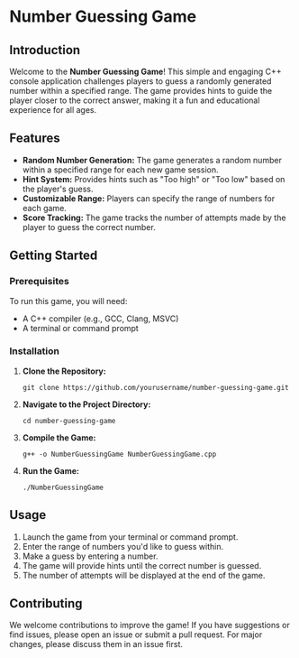 
# Number Guessing Game

## Introduction

Welcome to the **Number Guessing Game**! This simple and engaging C++ console application challenges players to guess a randomly generated number within a specified range. The game provides hints to guide the player closer to the correct answer, making it a fun and educational experience for all ages.

## Features

- **Random Number Generation:** The game generates a random number within a specified range for each new game session.
- **Hint System:** Provides hints such as "Too high" or "Too low" based on the player's guess.
- **Customizable Range:** Players can specify the range of numbers for each game.
- **Score Tracking:** The game tracks the number of attempts made by the player to guess the correct number.

## Getting Started

### Prerequisites

To run this game, you will need:

- A C++ compiler (e.g., GCC, Clang, MSVC)
- A terminal or command prompt

### Installation

1. **Clone the Repository:**
   ```
   git clone https://github.com/yourusername/number-guessing-game.git
   ```

2. **Navigate to the Project Directory:**
   ```
   cd number-guessing-game
   ```

3. **Compile the Game:**
   ```
   g++ -o NumberGuessingGame NumberGuessingGame.cpp
   ```

4. **Run the Game:**
   ```
   ./NumberGuessingGame
   ```

## Usage

1. Launch the game from your terminal or command prompt.
2. Enter the range of numbers you'd like to guess within.
3. Make a guess by entering a number.
4. The game will provide hints until the correct number is guessed.
5. The number of attempts will be displayed at the end of the game.

## Contributing

We welcome contributions to improve the game! If you have suggestions or find issues, please open an issue or submit a pull request. For major changes, please discuss them in an issue first.
